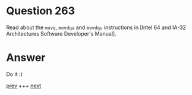 
# Question 263



Read about the `movq`, `movdqa` and `movdqu` instructions in
[Intel 64 and IA-32 Architectures Software Developer's Manual].  


# Answer



Do it :)


[prev](262.md) +++ [next](264.md)
